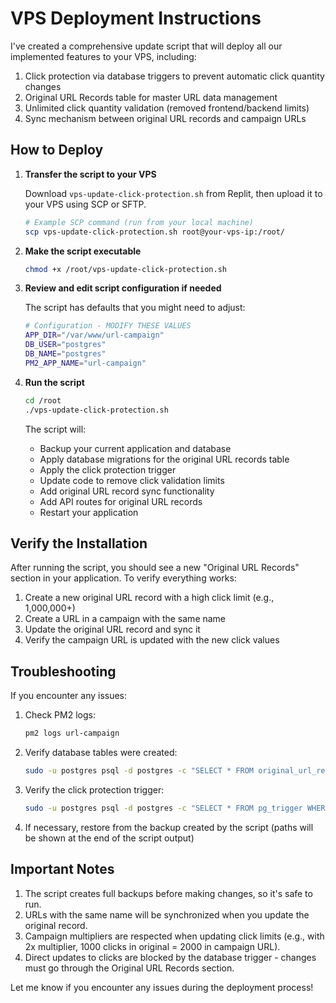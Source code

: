 # VPS Deployment Instructions

I've created a comprehensive update script that will deploy all our implemented features to your VPS, including:

1. Click protection via database triggers to prevent automatic click quantity changes
2. Original URL Records table for master URL data management 
3. Unlimited click quantity validation (removed frontend/backend limits)
4. Sync mechanism between original URL records and campaign URLs

## How to Deploy

1. **Transfer the script to your VPS**

   Download `vps-update-click-protection.sh` from Replit, then upload it to your VPS using SCP or SFTP.

   ```bash
   # Example SCP command (run from your local machine)
   scp vps-update-click-protection.sh root@your-vps-ip:/root/
   ```

2. **Make the script executable**

   ```bash
   chmod +x /root/vps-update-click-protection.sh
   ```

3. **Review and edit script configuration if needed**

   The script has defaults that you might need to adjust:
   
   ```bash
   # Configuration - MODIFY THESE VALUES
   APP_DIR="/var/www/url-campaign"
   DB_USER="postgres"
   DB_NAME="postgres"
   PM2_APP_NAME="url-campaign"
   ```

4. **Run the script**

   ```bash
   cd /root
   ./vps-update-click-protection.sh
   ```

   The script will:
   - Backup your current application and database
   - Apply database migrations for the original URL records table
   - Apply the click protection trigger
   - Update code to remove click validation limits
   - Add original URL record sync functionality
   - Add API routes for original URL records
   - Restart your application

## Verify the Installation

After running the script, you should see a new "Original URL Records" section in your application. To verify everything works:

1. Create a new original URL record with a high click limit (e.g., 1,000,000+)
2. Create a URL in a campaign with the same name
3. Update the original URL record and sync it
4. Verify the campaign URL is updated with the new click values

## Troubleshooting

If you encounter any issues:

1. Check PM2 logs:
   ```bash
   pm2 logs url-campaign
   ```

2. Verify database tables were created:
   ```bash
   sudo -u postgres psql -d postgres -c "SELECT * FROM original_url_records LIMIT 5;"
   ```

3. Verify the click protection trigger:
   ```bash
   sudo -u postgres psql -d postgres -c "SELECT * FROM pg_trigger WHERE tgname = 'url_clicks_protection_trigger';"
   ```

4. If necessary, restore from the backup created by the script (paths will be shown at the end of the script output)

## Important Notes

1. The script creates full backups before making changes, so it's safe to run.
2. URLs with the same name will be synchronized when you update the original record.
3. Campaign multipliers are respected when updating click limits (e.g., with 2x multiplier, 1000 clicks in original = 2000 in campaign URL).
4. Direct updates to clicks are blocked by the database trigger - changes must go through the Original URL Records section.

Let me know if you encounter any issues during the deployment process!